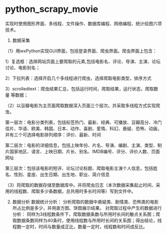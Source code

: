 # python_scrapy_movie
实现时使用图形界面、多线程、文件操作、数据库编程、网络编程、统计绘图六项技术。
1. 数据采集

（1）用wxPython实现GUI界面，包括登录界面、爬虫界面。爬虫界面上包含：

1）复选框：选择网站页面上要爬取的元素,包括电影名、评论、导演、主演、论坛讨论、电影别名；

2）下拉列表：选择开启几个多线程进行爬虫，选择爬取电影类型，排序方式

3）scrolledtext：爬虫结果汇总，包括运行时间，爬取结果，运行状态，爬取数量 等数据；

（2）以豆瓣电影为主页面爬取数据深入页面三个层次。并采取多线程方式实现爬虫。

第一层次：电影分类列表，包括标签热门、最新、经典、可播放、豆瓣高分、冷门佳片、华语、欧美、韩国、日本、动作、喜剧、爱情、科幻、悬疑、恐怖、动画，并有三个可选择电影排列顺序：评价、最新、时间

第二层次：电影的详细信息，包括上映年份、片名、导演、编剧、主演、类型、制片国家地区、语言、上映日期、片长、别名、IMDB编号、评分、评价人数、页面网址

第三层次：包括该电影的短评、论坛讨论标题、爬取电影主演个人信息，包括姓名、性别、星座、出生日期、出生地、职业、简介信息

（3）将爬取的数据存储至数据库中。并将爬虫日志（本次数据采集起止时间、采用的线程数、爬取多少条数据，总共用时多长时间等）写到文件中。

2. 数据分析
数据统计分析：
分析爬取的数据中悬疑类、剧情类、恐怖类的电影所占比例是多少，并用直方图、饼图展示结果。
对爬取过程中产生的数据进行分析：
同样为3线程数条件下，爬取数据条数与所用时长间的散点关系图；爬取数据条数同样为40条时，使用线程数与所用时长间的关系图；得出结论，线程数一定时，时间与数量成正比，数量一定时，线程数和时间成反比。
